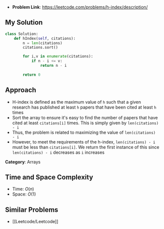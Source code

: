 - **Problem Link**: https://leetcode.com/problems/h-index/description/


## My Solution
```python
class Solution:
    def hIndex(self, citations):
        n = len(citations)
        citations.sort()

        for i,v in enumerate(citations):
            if n - i <= v:
                return n - i
                
        return 0
```

## Approach
- H-index is defined as the maximum value of `h` such that a given research has published at least `h` papers that have been cited at least `h` times
- Sort the array to ensure it's easy to find the number of papers that have cited at least `citations[i]` times. This is simply given by `len(citations) - i`
- Thus, the problem is related to maximizing the value of `len(citations) - i`
- However, to meet the requirements of the h-index, `len(citations) - i` must be less than `citations[i]`. We return the first instance of this since `len(citations) - i` decreases as `i` increases

**Category**: Arrays


## Time and Space Complexity
- Time: $O(n)$
- Space: $O(1)$
## Similar Problems
- [[Leetcode/Leetcode]]